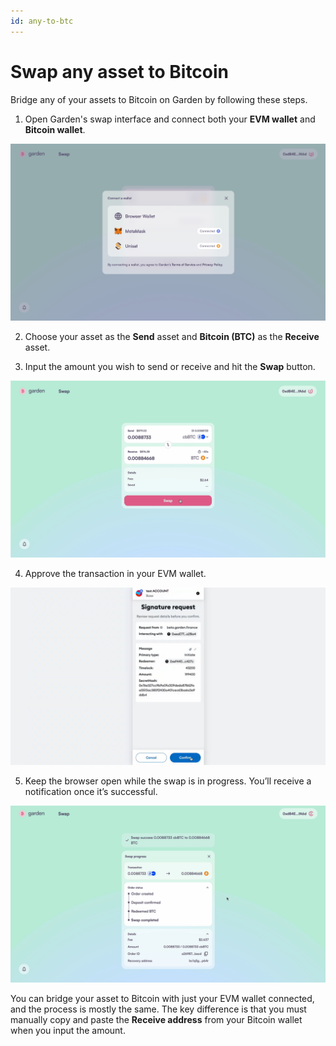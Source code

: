 ```yaml
---
id: any-to-btc
---
```


# Swap any asset to Bitcoin

Bridge any of your assets to Bitcoin on Garden by following these steps.

1. Open Garden's swap interface and connect both your **EVM wallet** and **Bitcoin wallet**.

![step 1](../../../../images/swap/any-to-btc-1.png)

2. Choose your asset as the **Send** asset and **Bitcoin (BTC)** as the **Receive** asset.

3. Input the amount you wish to send or receive and hit the **Swap** button.

![step 3](../../../../images/swap/any-to-btc-2.png)

4. Approve the transaction in your EVM wallet.

![step 4](../../../../images/swap/any-to-btc-3.png)

5. Keep the browser open while the swap is in progress. You’ll receive a notification once it’s successful.

![step 5](../../../../images/swap/any-to-btc-4.png)

You can bridge your asset to Bitcoin with just your EVM wallet connected, and the process is mostly the same. The key difference is that you must manually copy and paste the **Receive address** from your Bitcoin wallet when you input the amount.
